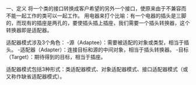 一、定义
    将一个类的接口转换成客户希望的另外一个接口，使原来由于不兼容而不能一起工作的类可以一起工作。
用电器来打个比喻：有一个电器的插头是三脚的，而现有的插座是两孔的，要使插头插上插座，我们需要一个插头转换器，这个转换器即是适配器。

适配器模式涉及3个角色：
 -源（Adaptee）：需要被适配的对象或类型，相当于插头。
 -适配器（Adapter）：连接目标和源的中间对象，相当于插头转换器。
 -目标（Target）：期待得到的目标，相当于插座。
 
 
 适配器模式包括3种形式：类适配器模式、对象适配器模式、接口适配器模式（或又称作缺省适配器模式）。
